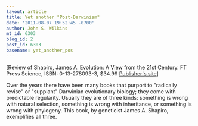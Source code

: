 ```yaml
---
layout: article
title: Yet another "Post-Darwinism"
date: '2011-08-07 19:52:45 -0700'
author: John S. Wilkins
mt_id: 6303
blog_id: 2
post_id: 6303
basename: yet_another_pos
---
```

\[Review of Shapiro, James A. Evolution: A View from the 21st Century. FT Press Science, ISBN: 0-13-278093-3, $34.99 [Publisher's site](http://www.ftpress.com/store/product.aspx?isbn=0132780933)\]

Over the years there have been many books that purport to "radically revise" or "supplant" Darwinian evolutionary biology; they come with predictable regularity. Usually they are of three kinds: something is wrong with natural selection, something is wrong with inheritance, or something is wrong with phylogeny. This book, by geneticist James A. Shapiro, exemplifies all three.
